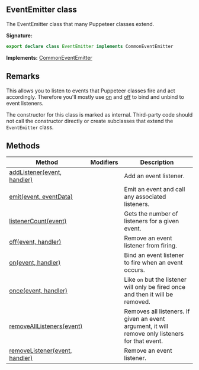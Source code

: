 ## EventEmitter class

The EventEmitter class that many Puppeteer classes extend.

**Signature:**

```typescript
export declare class EventEmitter implements CommonEventEmitter
```

**Implements:** [CommonEventEmitter](./puppeteer.commoneventemitter.md)

## Remarks

This allows you to listen to events that Puppeteer classes fire and act accordingly. Therefore you'll mostly use [on](./puppeteer.eventemitter.on.md) and [off](./puppeteer.eventemitter.off.md) to bind and unbind to event listeners.

The constructor for this class is marked as internal. Third-party code should not call the constructor directly or create subclasses that extend the `EventEmitter` class.

## Methods

| Method                                                                       | Modifiers | Description                                                                                      |
| ---------------------------------------------------------------------------- | --------- | ------------------------------------------------------------------------------------------------ |
| [addListener(event, handler)](./puppeteer.eventemitter.addlistener.md)       |           | Add an event listener.                                                                           |
| [emit(event, eventData)](./puppeteer.eventemitter.emit.md)                   |           | Emit an event and call any associated listeners.                                                 |
| [listenerCount(event)](./puppeteer.eventemitter.listenercount.md)            |           | Gets the number of listeners for a given event.                                                  |
| [off(event, handler)](./puppeteer.eventemitter.off.md)                       |           | Remove an event listener from firing.                                                            |
| [on(event, handler)](./puppeteer.eventemitter.on.md)                         |           | Bind an event listener to fire when an event occurs.                                             |
| [once(event, handler)](./puppeteer.eventemitter.once.md)                     |           | Like <code>on</code> but the listener will only be fired once and then it will be removed.       |
| [removeAllListeners(event)](./puppeteer.eventemitter.removealllisteners.md)  |           | Removes all listeners. If given an event argument, it will remove only listeners for that event. |
| [removeListener(event, handler)](./puppeteer.eventemitter.removelistener.md) |           | Remove an event listener.                                                                        |

